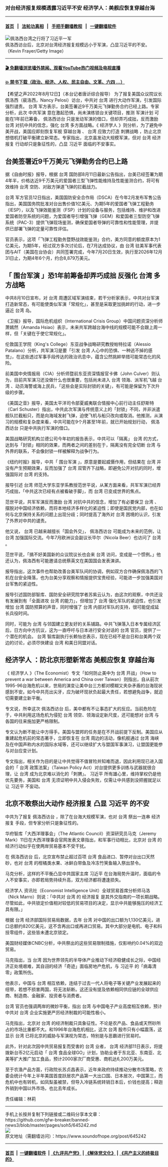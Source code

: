 ### 对台经济报复规模透露习近平不安 经济学人：美舰应恢复穿越台海
------------------------

#### [首页](https://github.com/gfw-breaker/banned-news3/blob/master/README.md) &nbsp;&nbsp;|&nbsp;&nbsp; [法轮功真相](https://github.com/begood0513/basic/blob/master/README.md)  &nbsp;&nbsp;|&nbsp;&nbsp; [手把手翻墙教程](https://github.com/gfw-breaker/guides/wiki)  &nbsp;&nbsp;|&nbsp;&nbsp; [一键翻墙软件](https://github.com/gfw-breaker/nogfw/blob/master/README.md)  



<div><img alt="佩洛西台湾之行将了习近平一军" src="https://img.soundofhope.org/2022-08/1659648039461.jpg"/>
<br/><figcaption class="caption">
 佩洛西访台后，北京对台湾经济报复规模远小于军演，凸显习近平的不安。（Kevin Frayer/Getty Image）
</figcaption></div><hr/>

#### [ 🎬  免翻墙浏览墙外禁闻、观看YouTube热门视频及电视直播](https://github.com/gfw-breaker/HelloWorld)

#### [ 💥  禁书下载（政治、经济、人权、民主自由、文革、六四 ...）](https://github.com/gfw-breaker/books/blob/master/README.md)

<div><div class="Content__Wrapper sc-1bvya0-0 grZQxZ">
 <p class="meta-top">
  <span class="meta">
   【希望之声2022年8月12日】（本台记者唐䜣综合报导）
  </span>
  为了报复美国众议院议长佩洛西（裴洛西，Nancy Pelosi）访台，中共对
  <ok href="/term/1821">
   台湾
  </ok>
  进行大动作军演，引发国际强烈谴责。
  <ok href="/term/1821">
   台湾
  </ok>
  军方表示，台美签署近9千万美元飞弹勤务合约已经上路。专家分析，此次
  <ok href="/term/9858">
   中共军演
  </ok>
  意在激起恐惧，尚未演练锁台关键项目，推测
  <ok href="/term/771773">
   军演计划
  </ok>
  可能在1年前已筹备，
  <ok href="/term/719129">
   佩洛西访台
  </ok>
  只是发动军演的借口，但却弄巧成拙，反而激励
  <ok href="/term/1821">
   台湾
  </ok>
  对抗中共的信念，强化
  <ok href="/term/1821">
   台湾
  </ok>
  多方面战略。《
  <ok href="/term/106524">
   经济学人
  </ok>
  》则分析，为了避免中美开战，美国应即刻恢复军舰
  <ok href="/term/120477">
   穿越台海
  </ok>
  、
  <ok href="/term/1821">
   台湾
  </ok>
  应致力打造
  <ok href="/term/771776">
   刺猬战略
  </ok>
  ，防止北京想借机打破平衡建立新常态。专家指出，北京虽发动大规模军演，但对
  <ok href="/term/1821">
   台湾
  </ok>
  <ok href="/term/333244">
   经济报复
  </ok>
  行动却只是象征性的，凸显
  <ok href="/term/1063">
   习近平
  </ok>
  面临的不安事实。
 </p>
 <h2>
  <strong>
   台美签署近9千万美元飞弹勤务合约已上路
  </strong>
 </h2>
 <p>
  据《自由时报》报导，根据
  <ok href="/term/1821">
   台湾
  </ok>
  国防部8月11日最新公告指出，台美已经签署为期4年半，价格达近9千万美元的爱国者三型飞弹性能维持及性能鉴测合约，将可有效维持
  <ok href="/term/1821">
   台湾
  </ok>
  空防、对敌方弹道飞弹的拦截战力。
 </p>
 <p>
  <ok href="/term/1821">
   台湾
  </ok>
  军方官员12日指出，美国国防安全合作局（DSCA）在今年2月发布军售公告指出，美国国务院批准对台出售价值1亿美元、为期5年的爱国者飞弹工程勤务（IESP），以及飞弹效能鉴测（FSP）计划的设备与服务，包括维持、维护和改进爱国者防空系统的问题，为爱国者导引增强飞弹（GEM）和爱国者三型防空飞弹系统（PAC-3）提供飞弹现场鉴测，确保爱国者导弹的可靠性和性能管理，并提供已部署飞弹的定量可靠性评估。
 </p>
 <p>
  官员表示，这项「飞弹工程勤务暨野战效能鉴测」合约，美方同意的额度原本为1亿美元，为期5年，经过双方多次讨论后，在7月达成协议，由
  <ok href="/term/1821">
   台湾
  </ok>
  驻美军事代表团与AIT（美国在台协会）共同签署完成，今年7月20日生效，执行至2026年12月31日止，为期4年6个月，约合8,879万美元。
 </p>
 <h2>
  <strong>
   「
   <ok href="/term/770324">
    围台军演
   </ok>
   」恐1年前筹备却弄巧成拙 反强化
   <ok href="/term/1821">
    台湾
   </ok>
   多方战略
  </strong>
 </h2>
 <p>
  中共8月10日宣布，对
  <ok href="/term/1821">
   台湾
  </ok>
  周遭区域军演结束，若干分析家表示，中共对台军演打造新常态，有可能使类似军演「常规化」，甚至是采取更加挑衅的行动，进一步逼近
  <ok href="/term/1821">
   台湾
  </ok>
  岛。
 </p>
 <p>
  《卫报》报导，国际危机组织（International Crisis Group）中国问题资深分析师萧嫣然（Amanda Hsiao）表示，未来共军跨越台海中线的规模可能不会跟上周一样，但「关键在于使它常规化」。
 </p>
 <p>
  伦敦国王学院（King's College）东亚战争战略研究教授帕特拉诺（Alessio Patalano）分析，共军演习是要「引发
  <ok href="/term/1821">
   台湾
  </ok>
  人心中的恐惧、一种逃不掉的感觉」，在这些透过军事手段传达的政治讯息中，蕴含公然挑衅举措可能常态化的风险。
 </p>
 <p>
  前美国中央情报局（CIA）分析师暨前东亚资深情报官卡佛（John Culver）则认为，目前共军演习还没做什么也很重要，包括尚未进入
  <ok href="/term/1821">
   台湾
  </ok>
  领海、派军机飞越
  <ok href="/term/1821">
   台湾
  </ok>
  、动员海警或海上民兵，「这些会是实际封锁的关键」，有可能是保留为下次升级的步骤。
 </p>
 <p>
  《美国之音》报导，美国太平洋司令部夏威夷联合情报中心前行动主任舒斯特（Carl Schuster）指出，中共此次军演与传统意义上的「封锁」不同，并非派遣舰队拦截船只，而是向海域发射飞弹，迫使飞机与船只改向或取消。他推测，从演习的规模和复杂度来看，中共可能在9个月甚至1年前，就已开始规划行动，
  <ok href="/term/719129">
   佩洛西访台
  </ok>
  只是中共执行军演的借口。
 </p>
 <p>
  美国战略研究机构兰德公司今年初的报告表示，中共可以「隔离」
  <ok href="/term/1821">
   台湾
  </ok>
  的方式，达到与「封锁」相同的效果，而两者之间的差别在于，隔离没有完全切断
  <ok href="/term/1821">
   台湾
  </ok>
  与外界的联系，不会像封锁一样被解释为战争行为。
 </p>
 <p>
  《纽约时报》报导，中共「
  <ok href="/term/770324">
   围台军演
  </ok>
  」，原意是要起威慑作用，但结果在
  <ok href="/term/1821">
   台湾
  </ok>
  并没有产生预期效果，反而加强了
  <ok href="/term/1821">
   台湾
  </ok>
  双管齐下战略，即避免公开对抗的同时，增强国际对
  <ok href="/term/1821">
   台湾
  </ok>
  的支持。
 </p>
 <p>
  报导引述
  <ok href="/term/1821">
   台湾
  </ok>
  师范大学东亚学系教授范世平说，从某方面来看，共军军演已经弄巧成拙，「中共这次已经有点被看破手脚」，而
  <ok href="/term/1821">
   台湾
  </ok>
  已变成世界的焦点。
 </p>
 <p>
  范世平说，共军军演反而激励
  <ok href="/term/1821">
   台湾
  </ok>
  对抗中共的信念，增加了有必要保卫
  <ok href="/term/1821">
   台湾
  </ok>
  、摆脱对中国经济依赖，而将本地经济多样化的紧迫性；即使是国民党内部，也在如何与北京保持关系的问题上出现分歧；同时提高了海外对
  <ok href="/term/1821">
   台湾
  </ok>
  困境的认识，引发了外界对中共的谴责。
 </p>
 <p>
  他又说，
  <ok href="/term/1821">
   台湾
  </ok>
  已越来越擅长「国会外交」，
  <ok href="/term/719129">
   佩洛西访台
  </ok>
  可能成为未来的范例，让
  <ok href="/term/1821">
   台湾
  </ok>
  加强国际交流。今年7月欧洲议会副议长毕尔（Nicola Beer）也访问了
  <ok href="/term/1821">
   台湾
  </ok>
  。
 </p>
 <p>
  范世平说，「搞不好美国新的众议院议长也会来
  <ok href="/term/1821">
   台湾
  </ok>
  访问，变成是一个惯例。」他还认为，佩洛西有可能邀请总统蔡英文在美国国会发表演讲。
 </p>
 <p>
  报导指出，这次事件也帮助改善台美军队间的协调，例如双方合作确保佩洛西的飞机在台安全降落，也为台美分享观察和情报提供宝贵经验，可能进一步加强美国对台军售的紧迫性。
 </p>
 <p>
  报导引述国防部智库、国防安全研究院学者苏紫云认为，由这次的观察，中共还没有发展到有「全面进攻
  <ok href="/term/1821">
   台湾
  </ok>
  的能力」，但增加了
  <ok href="/term/1821">
   台湾
  </ok>
  强化军队的紧迫性，也引发增加
  <ok href="/term/1821">
   台湾
  </ok>
  国防预算的声音，同时增强了
  <ok href="/term/1821">
   台湾
  </ok>
  内部对军队的支持，很可能促成延长兵役时间。
 </p>
 <p>
  同时，可能为
  <ok href="/term/1821">
   台湾
  </ok>
  与邻国建立更友好的关系铺路。中共飞弹落入日本专属经济区后，日方向中方抗议，这为一直呼吁与日本进行安全对话的
  <ok href="/term/1821">
   台湾
  </ok>
  官员，提供了一个潜在的机会。
  <ok href="/term/1821">
   台湾
  </ok>
  智库副执行长赖怡忠表示，现在已经不是台日和台美两个双边的讨论，必须尽快建设
  <ok href="/term/1821">
   台湾
  </ok>
  和美日同盟对话。
 </p>
 <h2>
  <strong>
   <ok href="/term/106524">
    经济学人
   </ok>
   ：防北京形塑新常态 美舰应恢复
   <ok href="/term/120477">
    穿越台海
   </ok>
  </strong>
 </h2>
 <p>
  《
  <ok href="/term/106524">
   经济学人
  </ok>
  》（The Economist）专文「如何防止美中为
  <ok href="/term/1821">
   台湾
  </ok>
  开战」（How to prevent a war between America and China over Taiwan）则指出，自从前次1995-96台海危机以来，世局的演变让美中台三方都对模糊又夹杂矛盾的台海现状感到不安。如今中共亮出尖牙，应为破坏现状负起最大责任，若想避免战争，就迫切需要建立新平衡。
 </p>
 <p>
  专文说，所幸这次
  <ok href="/term/719129">
   佩洛西访台
  </ok>
  后，美中都有不让事态扩大的反应。当前危险在于，中共利用这场危机为侵犯
  <ok href="/term/1821">
   台湾
  </ok>
  领空、领海设定新尺度，还可能想对
  <ok href="/term/1821">
   台湾
  </ok>
  与各国的往来施加更严格限制。
 </p>
 <p>
  专文认为断不能让中方得手。美国与盟邦的任务是在不开战前提下反制。美国应从重建起危机前的常态著手，立即恢复在
  <ok href="/term/1821">
   台湾
  </ok>
  周边的活动，像机舰通过
  <ok href="/term/1821">
   台湾
  </ok>
  海峡及在中国声称内水的国际水域等，还可以继续扩大与盟国军事演习，让盟国更能参与对台应变计划。
 </p>
 <p>
  专文指出，相关作为目的是让中共觉得不值冒险并知难而退，因此利用现已进入国会的「
  <ok href="/term/1821">
   台湾
  </ok>
  政策法案」（Taiwan Policy Act）对台提供更多训练与武器就很合理，让
  <ok href="/term/1821">
   台湾
  </ok>
  成为北京难以消化的「刺猬」。
  <ok href="/term/1063">
   习近平
  </ok>
  所有雄心里，维持掌权仍是他优先要务，美国和
  <ok href="/term/1821">
   台湾
  </ok>
  无须证明中共入侵会失败，仅需让中共感到没把握就足以让
  <ok href="/term/1063">
   习近平
  </ok>
  不妄动。
 </p>
 <h2>
  <strong>
   北京不敢祭出大动作
   <ok href="/term/333244">
    经济报复
   </ok>
   凸显
   <ok href="/term/1063">
    习近平
   </ok>
   的不安
  </strong>
 </h2>
 <p>
  中共为了报复
  <ok href="/term/719129">
   佩洛西访台
  </ok>
  ，除了在台海大规模军演，也对
  <ok href="/term/1821">
   台湾
  </ok>
  祭出一连串
  <ok href="/term/333244">
   经济报复
  </ok>
  手段，但专家分析只是象征性的。
 </p>
 <p>
  华府智库「大西洋理事会」（The Atlantic Council）资深研究员马克（Jeremy Mark）11日在大西洋理事会官网发表文章指出，和军事行动相比，北京对
  <ok href="/term/1821">
   台湾
  </ok>
  的经济行动似乎在使两岸贸易基本不受干扰。
 </p>
 <p>
  在
  <ok href="/term/719129">
   佩洛西访台
  </ok>
  后，北京宣布禁止超过百项
  <ok href="/term/1821">
   台湾
  </ok>
  食品进口、暂停对台出口天然砂，也对
  <ok href="/term/1821">
   台湾
  </ok>
  的柑橘类水果、冰鲜白带鱼及冷冻竹䇲鱼输入祭出禁令。
 </p>
 <p>
  马克分析，这样的不平衡凸显中共国家主席
  <ok href="/term/1063">
   习近平
  </ok>
  在台海局势升温时，面临的令人不安事实，亦即若局势持续升高，双方经济都将遭逢损失。
 </p>
 <p>
  <ok href="/term/106524">
   经济学人
  </ok>
  资讯社（Economist Intelligence Unit）全球贸易首席分析师马洛（Nick Marro）则说：「中共对
  <ok href="/term/1821">
   台湾
  </ok>
  的
  <ok href="/term/333244">
   经济报复
  </ok>
  是其外交指南的一项长期战略。尽管如此，中共锁定价值相对较低的贸易项目的决定，显示中共能够施压的经济工具有限。」
 </p>
 <p>
  根据
  <ok href="/term/1821">
   台湾
  </ok>
  经济部国际贸易局数据，去年
  <ok href="/term/1821">
   台湾
  </ok>
  对中国的出口额为1,130亿美元，进口总额约820亿美元，这不含再出口或再进口贸易。其中大部分是电机、电子和科技零组件，这些皆未遭北京锁定。
 </p>
 <p>
  美国财经媒体CNBC分析，中共祭出的这些贸易限制措施，仅影响约0.04%的双边贸易。
 </p>
 <p>
  马克指出，当
  <ok href="/term/1821">
   台湾
  </ok>
  因为世界领先的半导体产业推动下经济稳健成长之际，中国经济正处境艰难，其自诩的经济「奇迹」面临房地产危机，与
  <ok href="/term/1063">
   习近平
  </ok>
  的「病毒清零」政策所伤。
 </p>
 <p>
  他表示，中国与
  <ok href="/term/1821">
   台湾
  </ok>
  相互依赖，连结于过去一代人将电子等关键产业发展起来的纽带，若想不损害两国，将无法斩断。这还没有提及依赖相同供应链的全球供应商、制造商、金融家、投资者与消费者。
 </p>
 <p>
  <ok href="/term/1821">
   台湾
  </ok>
  官员也强调两岸的微妙平衡，指出
  <ok href="/term/1821">
   台湾
  </ok>
  与中国电子产业高度相互依赖，预计中共对
  <ok href="/term/1821">
   台湾
  </ok>
  企业实施更严厉经济制裁的可能性极小。
 </p>
 <p>
  马克指出，北京对
  <ok href="/term/1821">
   台湾
  </ok>
  的经济制裁只具象征性。不论是农产品、食品或天然砂所占的市场比重都不大。和1996年台海危机相比，这次
  <ok href="/term/1821">
   台湾
  </ok>
  股市只有小幅震荡，这显示
  <ok href="/term/1821">
   台湾
  </ok>
  已将北京的威胁与军演视为常态，特别是与恶霸进行贸易时。
 </p>
 <p>
  此外，针对此次因中共贸易报复而受害的
  <ok href="/term/1821">
   台湾
  </ok>
  业者，
  <ok href="/term/1821">
   台湾
  </ok>
  经济部11日表示，将提拨新台币2亿元启动「
  <ok href="/term/1821">
   台湾
  </ok>
  食品全球GO」计划，协助业者于东北亚、东南亚、北美等扩大推广加工食品，预计2000家次厂商受惠、商机达6,200万美元。
 </p>
 <p>
  至于农渔产品方面，行政院长苏贞昌表示，近年来政府持续推动分散市场策略，农委会统计今年上半年美国首度跃居农产品第一大出口国、日本居次，中国第三，而危机中也有转机，如凤梨虽被禁，但导入冷链系统转销日本后，价钱也提高；释迦外销到中国以外市场，也比去年成长。
 </p>
 <p class="meta-btm">
  责任编辑：林莉
 </p>
</div>
</div>
<hr/>
手机上长按并复制下列链接或二维码分享本文章：<br/>
https://github.com/gfw-breaker/banned-news3/blob/master/pages/soh5/645242.md <br/>
<a href='https://github.com/gfw-breaker/banned-news3/blob/master/pages/soh5/645242.md'><img src='https://github.com/gfw-breaker/banned-news3/blob/master/pages/soh5/645242.md.png'/></a> <br/>
原文地址（需翻墙访问）：https://www.soundofhope.org/post/645242


------------------------
#### [首页](https://github.com/gfw-breaker/banned-news3/blob/master/README.md) &nbsp;|&nbsp; [一键翻墙软件](https://github.com/gfw-breaker/nogfw/blob/master/README.md) &nbsp;| [《九评共产党》](https://github.com/gfw-breaker/9ping.md/blob/master/README.md#九评之一评共产党是什么) | [《解体党文化》](https://github.com/gfw-breaker/jtdwh.md/blob/master/README.md) | [《共产主义的终极目的》](https://github.com/gfw-breaker/gczydzjmd.md/blob/master/README.md)


<img src='http://gfw-breaker.win/banned-news3/pages/soh5/645242.md' width='0px' height='0px'/>